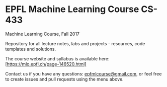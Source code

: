 # EPFL Machine Learning Course CS-433
Machine Learning Course, Fall 2017

Repository for all lecture notes, labs and projects - resources, code templates and solutions.

The course website and syllabus is available here: [https://mlo.epfl.ch/page-146520.html]

Contact us if you have any questions: [epfmlcourse@gmail.com](mailto:epfmlcourse@gmail.com), or feel free to create issues and pull requests using the menu above.
